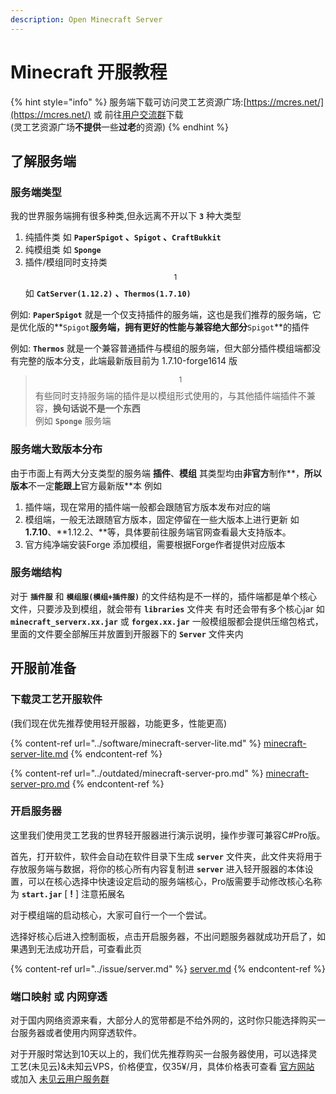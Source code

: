 ```yaml
---
description: Open Minecraft Server
---
```


# Minecraft 开服教程

{% hint style="info" %}
服务端下载可访问灵工艺资源广场:[https://mcres.net/](https://mcres.net/) 或 前往[用户交流群](https://jq.qq.com/?\_wv=1027\&k=5CNpRf5)下载\
(灵工艺资源广场**不提供**一些**过老**的资源)
{% endhint %}

## 了解服务端

### 服务端类型

我的世界服务端拥有很多种类,但永远离不开以下 **`3`** 种大类型

1. 纯插件类 如 **`PaperSpigot` 、`Spigot` 、`CraftBukkit`**
2. 纯模组类 如 **`Sponge`**
3. 插件/模组同时支持类 $$^{1}$$ 如 **`CatServer(1.12.2)`** **、`Thermos(1.7.10)`**

例如: **`PaperSpigot`** 就是一个仅支持插件的服务端，这也是我们推荐的服务端，它是优化版的**`Spigot`**服务端，拥有更好的性能与兼容绝大部分**`Spigot`**的插件

例如: **`Thermos`** 就是一个兼容普通插件与模组的服务端，但大部分插件模组端都没有完整的版本分支，此端最新版目前为 1.7.10-forge1614 版

> $$^{1}$$有些同时支持服务端的插件是以模组形式使用的，与其他插件端插件不兼容，**换句话说不是一个东西**\
> 例如 **`Sponge`** 服务端

### 服务端大致版本分布

由于市面上有两大分支类型的服务端 **插件**、**模组** 其类型均由**非官方**制作**，**所以版本**不一定**能跟上**官方最新版**本 例如

1. 插件端，现在常用的插件端一般都会跟随官方版本发布对应的端
2. 模组端，一般无法跟随官方版本，固定停留在一些大版本上进行更新 如 **1.7.10**、**1.12.2、**等，具体要前往服务端官网查看最大支持版本。
3. 官方纯净端安装Forge 添加模组，需要根据Forge作者提供对应版本

### 服务端结构

对于 **`插件服`** 和 **`模组服(模组+插件服)`** 的文件结构是不一样的，插件端都是单个核心文件，只要涉及到模组，就会带有 **`libraries`** 文件夹 有时还会带有多个核心jar 如 **`minecraft_serverx.xx.jar`** 或 **`forgex.xx.jar`** 一般模组服都会提供压缩包格式，里面的文件要全部解压并放置到开服器下的 **`Server`** 文件夹内

## 开服前准备

### 下载灵工艺开服软件

(我们现在优先推荐使用轻开服器，功能更多，性能更高)

{% content-ref url="../software/minecraft-server-lite.md" %}
[minecraft-server-lite.md](../software/minecraft-server-lite.md)
{% endcontent-ref %}

{% content-ref url="../outdated/minecraft-server-pro.md" %}
[minecraft-server-pro.md](../outdated/minecraft-server-pro.md)
{% endcontent-ref %}

### 开启服务器

这里我们使用灵工艺我的世界轻开服器进行演示说明，操作步骤可兼容C#Pro版。

首先，打开软件，软件会自动在软件目录下生成 **`server`** 文件夹，此文件夹将用于存放服务端与数据，将你的核心所有内容复制进 **`server`** 进入轻开服器的本体设置，可以在核心选择中快速设定启动的服务端核心，Pro版需要手动修改核心名称为 **`start.jar`** \[ **!** ] 注意拓展名

对于模组端的启动核心，大家可自行一个一个尝试。

选择好核心后进入控制面板，点击开启服务器，不出问题服务器就成功开启了，如果遇到无法成功开启，可查看此页

{% content-ref url="../issue/server.md" %}
[server.md](../issue/server.md)
{% endcontent-ref %}

### 端口映射 或 内网穿透

对于国内网络资源来看，大部分人的宽带都是不给外网的，这时你只能选择购买一台服务器或者使用内网穿透软件。

对于开服时常达到10天以上的，我们优先推荐购买一台服务器使用，可以选择灵工艺(未见云)&未知云VPS，价格便宜，仅35¥/月，具体价格表可查看 [官方网站](https://unnocloud.com/) 或加入 [未见云用户服务群](https://jq.qq.com/?\_wv=1027\&k=wG20LVUW)
